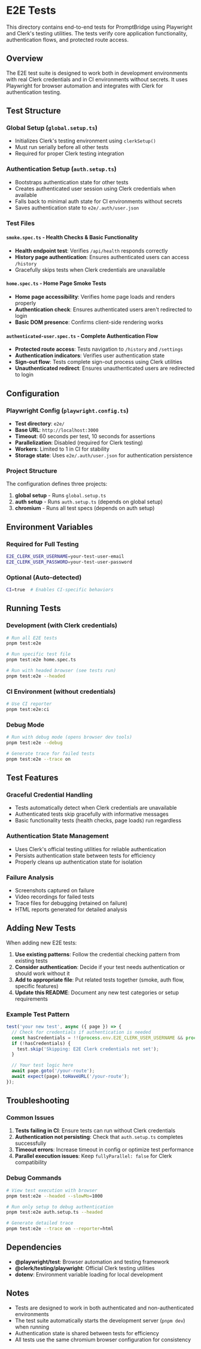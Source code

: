# E2E Tests

This directory contains end-to-end tests for PromptBridge using Playwright and Clerk's testing utilities. The tests verify core application functionality, authentication flows, and protected route access.

## Overview

The E2E test suite is designed to work both in development environments with real Clerk credentials and in CI environments without secrets. It uses Playwright for browser automation and integrates with Clerk for authentication testing.

## Test Structure

### Global Setup (`global.setup.ts`)
- Initializes Clerk's testing environment using `clerkSetup()`
- Must run serially before all other tests
- Required for proper Clerk testing integration

### Authentication Setup (`auth.setup.ts`)
- Bootstraps authentication state for other tests
- Creates authenticated user session using Clerk credentials when available
- Falls back to minimal auth state for CI environments without secrets
- Saves authentication state to `e2e/.auth/user.json`

### Test Files

#### `smoke.spec.ts` - Health Checks & Basic Functionality
- **Health endpoint test**: Verifies `/api/health` responds correctly
- **History page authentication**: Ensures authenticated users can access `/history`
- Gracefully skips tests when Clerk credentials are unavailable

#### `home.spec.ts` - Home Page Smoke Tests  
- **Home page accessibility**: Verifies home page loads and renders properly
- **Authentication check**: Ensures authenticated users aren't redirected to login
- **Basic DOM presence**: Confirms client-side rendering works

#### `authenticated-user.spec.ts` - Complete Authentication Flow
- **Protected route access**: Tests navigation to `/history` and `/settings`
- **Authentication indicators**: Verifies user authentication state
- **Sign-out flow**: Tests complete sign-out process using Clerk utilities
- **Unauthenticated redirect**: Ensures unauthenticated users are redirected to login

## Configuration

### Playwright Config (`playwright.config.ts`)
- **Test directory**: `e2e/`
- **Base URL**: `http://localhost:3000`
- **Timeout**: 60 seconds per test, 10 seconds for assertions
- **Parallelization**: Disabled (required for Clerk testing)
- **Workers**: Limited to 1 in CI for stability
- **Storage state**: Uses `e2e/.auth/user.json` for authentication persistence

### Project Structure
The configuration defines three projects:
1. **global setup** - Runs `global.setup.ts`
2. **auth setup** - Runs `auth.setup.ts` (depends on global setup)
3. **chromium** - Runs all test specs (depends on auth setup)

## Environment Variables

### Required for Full Testing
```bash
E2E_CLERK_USER_USERNAME=your-test-user-email
E2E_CLERK_USER_PASSWORD=your-test-user-password
```

### Optional (Auto-detected)
```bash
CI=true  # Enables CI-specific behaviors
```

## Running Tests

### Development (with Clerk credentials)
```bash
# Run all E2E tests
pnpm test:e2e

# Run specific test file
pnpm test:e2e home.spec.ts

# Run with headed browser (see tests run)
pnpm test:e2e --headed
```

### CI Environment (without credentials)
```bash
# Use CI reporter
pnpm test:e2e:ci
```

### Debug Mode
```bash
# Run with debug mode (opens browser dev tools)
pnpm test:e2e --debug

# Generate trace for failed tests
pnpm test:e2e --trace on
```

## Test Features

### Graceful Credential Handling
- Tests automatically detect when Clerk credentials are unavailable
- Authenticated tests skip gracefully with informative messages
- Basic functionality tests (health checks, page loads) run regardless

### Authentication State Management
- Uses Clerk's official testing utilities for reliable authentication
- Persists authentication state between tests for efficiency
- Properly cleans up authentication state for isolation

### Failure Analysis
- Screenshots captured on failure
- Video recordings for failed tests
- Trace files for debugging (retained on failure)
- HTML reports generated for detailed analysis

## Adding New Tests

When adding new E2E tests:

1. **Use existing patterns**: Follow the credential checking pattern from existing tests
2. **Consider authentication**: Decide if your test needs authentication or should work without it
3. **Add to appropriate file**: Put related tests together (smoke, auth flow, specific features)
4. **Update this README**: Document any new test categories or setup requirements

### Example Test Pattern

```typescript
test('your new test', async ({ page }) => {
  // Check for credentials if authentication is needed
  const hasCredentials = !!(process.env.E2E_CLERK_USER_USERNAME && process.env.E2E_CLERK_USER_PASSWORD);
  if (!hasCredentials) {
    test.skip('Skipping: E2E Clerk credentials not set');
  }

  // Your test logic here
  await page.goto('/your-route');
  await expect(page).toHaveURL('/your-route');
});
```

## Troubleshooting

### Common Issues

1. **Tests failing in CI**: Ensure tests can run without Clerk credentials
2. **Authentication not persisting**: Check that `auth.setup.ts` completes successfully
3. **Timeout errors**: Increase timeout in config or optimize test performance
4. **Parallel execution issues**: Keep `fullyParallel: false` for Clerk compatibility

### Debug Commands

```bash
# View test execution with browser
pnpm test:e2e --headed --slowMo=1000

# Run only setup to debug authentication
pnpm test:e2e auth.setup.ts --headed

# Generate detailed trace
pnpm test:e2e --trace on --reporter=html
```

## Dependencies

- **@playwright/test**: Browser automation and testing framework
- **@clerk/testing/playwright**: Official Clerk testing utilities
- **dotenv**: Environment variable loading for local development

## Notes

- Tests are designed to work in both authenticated and non-authenticated environments
- The test suite automatically starts the development server (`pnpm dev`) when running
- Authentication state is shared between tests for efficiency
- All tests use the same chromium browser configuration for consistency

